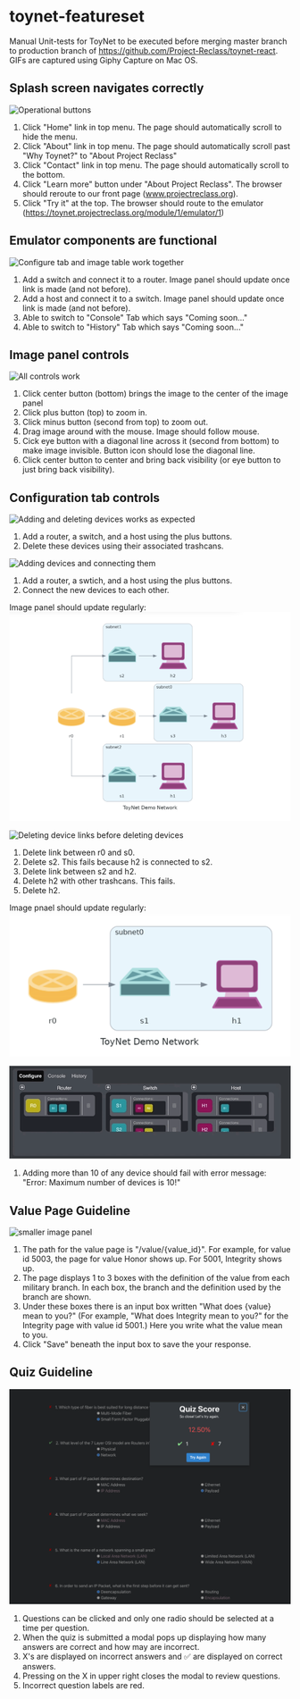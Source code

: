 # toynet-featureset
Manual Unit-tests for ToyNet to be executed before merging master branch to production branch of https://github.com/Project-Reclass/toynet-react.
GIFs are captured using Giphy Capture on Mac OS.

## Splash screen navigates correctly
![Operational buttons](https://github.com/Project-Reclass/toynet-featureset/blob/main/splashscreen.gif)

1. Click "Home" link in top menu. The page should automatically scroll to hide the menu.
2. Click "About" link in top menu. The page should automatically scroll past "Why Toynet?" to "About Project Reclass"
3. Click "Contact" link in top menu. The page should automatically scroll to the bottom.
4. Click "Learn more" button under "About Project Reclass". The browser should reroute to our front page (www.projectreclass.org).
5. Click "Try it" at the top. The browser should route to the emulator (https://toynet.projectreclass.org/module/1/emulator/1)

## Emulator components are functional
![Configure tab and image table work together](https://github.com/Project-Reclass/toynet-featureset/blob/main/responsive-image-blank-tabs.gif)

1. Add a switch and connect it to a router. Image panel should update once link is made (and not before).
2. Add a host and connect it to a switch. Image panel should update once link is made (and not before).
3. Able to switch to "Console" Tab which says "Coming soon..."
4. Able to switch to "History" Tab which says "Coming soon..."

## Image panel controls
![All controls work](https://github.com/Project-Reclass/toynet-featureset/blob/main/imagepanel.gif)

1. Click center button (bottom) brings the image to the center of the image panel
2. Click plus button (top) to zoom in.
3. Click minus button (second from top) to zoom out.
4. Drag image around with the mouse. Image should follow mouse.
5. Cick eye button with a diagonal line across it (second from bottom) to make image invisible. Button icon should lose the diagonal line.
6. Click center button to center and bring back visibility (or eye button to just bring back visibility).

## Configuration tab controls
![Adding and deleting devices works as expected](https://github.com/Project-Reclass/toynet-featureset/blob/main/add-delete-devices.gif)

1. Add a router, a switch, and a host using the plus buttons.
2. Delete these devices using their associated trashcans.

![Adding devices and connecting them](https://github.com/Project-Reclass/toynet-featureset/blob/main/connectingdevices.gif)
1. Add a router, a swtich, and a host using the plus buttons.
2. Connect the new devices to each other.

Image panel should update regularly:
![larger image panel](https://github.com/Project-Reclass/toynet-featureset/blob/main/connected-devices.png)

![Deleting device links before deleting devices](https://github.com/Project-Reclass/toynet-featureset/blob/main/deleting-linked-devices.gif)
1. Delete link between r0 and s0.
2. Delete s2. This fails because h2 is connected to s2.
3. Delete link between s2 and h2.
4. Delete h2 with other trashcans. This fails.
5. Delete h2.

Image pnael should update regularly:
![smaller image panel](https://github.com/Project-Reclass/toynet-featureset/blob/main/links-deleted.png)

![Adding too many devices](https://github.com/Project-Reclass/toynet-featureset/blob/main/too-many-devices-error.gif)
1. Adding more than 10 of any device should fail with error message: "Error: Maximum number of devices is 10!"

## Value Page Guideline
![smaller image panel](https://github.com/Project-Reclass/toynet-featureset/blob/main/value_page_instructions.gif)
1. The path for the value page is "/value/{value_id}". For example, for value id 5003, the page for value Honor shows up. For 5001, Integrity shows up.
2. The page displays 1 to 3 boxes with the definition of the value from each military branch. In each box, the branch and the definition used by the branch are shown.
3. Under these boxes there is an input box written "What does {value} mean to you?" (For example, "What does Integrity mean to you?" for the Integrity page with value id 5001.) Here you write what the value mean to you.
4. Click "Save" beneath the input box to save the your response.


## Quiz Guideline

![quiz](quiz.png)
1. Questions can be clicked and only one radio should be selected at a time per question.
2. When the quiz is submitted a modal pops up displaying how many answers are correct and how may are incorrect.
3. X's are displayed on incorrect answers and ✅ are displayed on correct answers.
4. Pressing on the X in upper right closes the modal to review questions.
5. Incorrect question labels are red.
